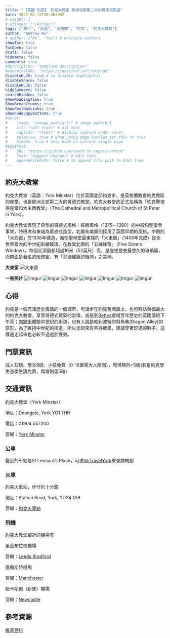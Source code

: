 ```yaml
---
title: "【英國 約克】 約克大教堂 歐洲北部第二大的哥德式教堂"
date: 2022-02-12T16:46:00Z
# weight: 1
# aliases: ["/AirTag"]
tags: ["旅行", "英國", "英格蘭", "約克", "約克大教堂"]
author: "Andrew Wu"
# author: ["Me", "You"] # multiple authors
showToc: true
TocOpen: false
draft: false
hidemeta: false
comments: true
#description: "template description!"
#canonicalURL: "https://canonical.url/to/page"
disableHLJS: true # to disable highlightjs
disableShare: false
disableHLJS: false
hideSummary: false
searchHidden: false
ShowReadingTime: true
ShowBreadCrumbs: true
ShowPostNavLinks: true
ShowCodeCopyButtons: true
#cover:
#    image: "<image path/url>" # image path/url
#    alt: "<alt text>" # alt text
#    caption: "<text>" # display caption under cover
#    relative: true # when using page bundles set this to true
#    hidden: true # only hide on current single page
#editPost:
#    URL: "https://github.com/<path_to_repo>/content"
#    Text: "Suggest Changes" # edit text
#    appendFilePath: false # to append file path to Edit link
---
```

## 約克大教堂

約克大教堂（英語：York Minster）位於英國北部約克市，是英格蘭教會約克教區的座堂，也是歐洲北部第二大的哥德式教堂。約克大教堂的正式名稱為「約克聖彼得座堂和大主教教堂」（The Cathedral and Metropolitical Church of St Peter in York）。

約克大教堂表現了典型的哥德式風格：裝飾風格（1275－1380）的中殿和聖堂參事堂，詩班席和東端為垂直式造型，北翼和南翼則採用了英國早期的風格。中殿的「大西窗」於1338年建造，而在聖母堂最東端的「大東窗」（1408年完成）是全世界最大的中世紀彩繪玻璃。在教堂北面的「五姊妹窗」（Five Sisters Window），每個尖頂窗都超過16米（52英尺）高，是座堂歷史最悠久的玻璃窗，而南面是著名的玫瑰窗，有「哥德建築的眼睛」之美稱。

**大東窗**
![大東窗](https://i.imgur.com/XlTADz4.jpg)

**一些照片**
![Imgur](https://i.imgur.com/6inbpqt.jpg)
![Imgur](https://i.imgur.com/JSA9gGv.jpg)
![Imgur](https://i.imgur.com/kuEcN8N.jpg)
![Imgur](https://i.imgur.com/tQMScEx.jpg)
![Imgur](https://i.imgur.com/BdwBegt.jpg)
![Imgur](https://i.imgur.com/C40N0ds.jpg)
![Imgur](https://i.imgur.com/TA39WPf.jpg)

## 心得

約克是一個充滿歷史風情的一個城市，可漫步在約克舊城牆上，也可拜訪英國最大的約克大教堂，享受哥德式建築的宏偉，或是到[Bettys](https://www.bettys.co.uk/)嚐嚐百年歷史的英國傳統下午茶；[肉舖街](https://zh.wikipedia.org/wiki/%E8%82%89%E9%93%BA%E8%A1%97)體驗中世紀的街道，也有人說是哈利波特的斜角巷(Diagon Alley)的原形，為了維持中世紀的街道，所以走起來有些許疲累，建議穿著舒適的鞋子，這樣遊走起來也必較不過過於疲勞。

## 門票資訊

成人12磅、學生9磅、小孩免費（0-16歲需大人陪同），爬塔額外+5磅(若是約克學生憑學生證免費，爬塔則須5磅)

## 交通資訊

約克大教堂（York Minster）

地址：Deangate, York YO1 7HH

電話：01904 557200

官網：[York Minster](http://yorkminster.org/)

### 公車

最近的車站是St Leonard’s Place，可透過[iTravelYork](https://www.itravelyork.info/buses)來查詢規劃

### 火車

約克火車站，步行約十分鐘

地址：Station Road, York, YO24 1AB

官網：[約克火車站](http://www.nationalrail.co.uk/stations_destinations/yrk.aspx)

### 飛機

約克大教堂鄰近的機場有

里茲布拉福機場

官網：[Leeds Bradford](https://www.leedsbradfordairport.co.uk)

曼徹斯特機場

官網：[Manchester](https://www.manchesterairport.co.uk)

紐卡斯爾（新堡）機場

官網：[Newcastle](https://www.newcastleairport.com)

## 參考資源

[維基百科](https://zh.m.wikipedia.org/zh-tw/約克座堂)